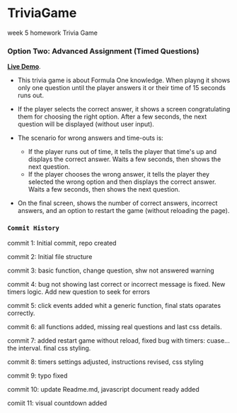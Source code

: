# TriviaGame
week 5 homework Trivia Game


### Option Two: Advanced Assignment (Timed Questions)

**[Live Demo](https://mecastilloc.github.io/TriviaGame/index.html)**.

* This trivia game is about Formula One knowledge. When playng it shows only one question until the player answers it or their time of 15 seconds runs out.

* If the player selects the correct answer, it shows a screen congratulating them for choosing the right option. After a few seconds, the next question will be displayed (without user input).

* The scenario for wrong answers and time-outs is:

  * If the player runs out of time, it tells the player that time's up and displays the correct answer. Waits a few seconds, then shows the next question.
  * If the player chooses the wrong answer, it tells the player they selected the wrong option and then displays the correct answer. Waits a few seconds, then shows the next question.

* On the final screen, shows the number of correct answers, incorrect answers, and an option to restart the game (without reloading the page).

### `Commit History`

commit 1:
Initial commit, repo created

commit 2:
Initial file structure

commit 3:
basic  function, change question, shw not answered warning

commit 4:
bug not showing last correct or incorrect message is fixed. New timers logic. Add new question to seek for errors

commit 5:
click events added whit a generic function, final stats oparates correctly.

commit 6:
all functions added, missing real questions and last css details.

commit 7:
added restart game without reload, fixed bug with timers: cuase... the interval. final css styling.

commit 8:
timers settings adjusted, instructions revised, css styling

commit 9:
typo fixed

commit 10:
update Readme.md, javascript document ready added

comiit 11:
visual countdown added